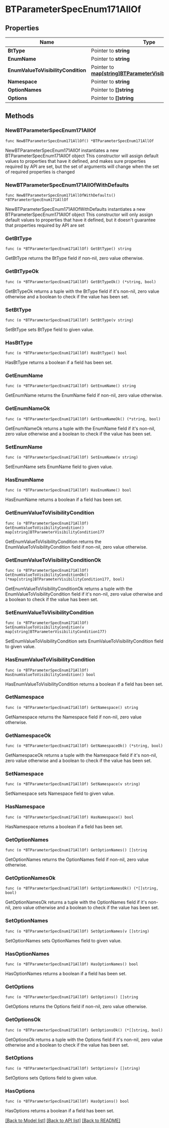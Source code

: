 # BTParameterSpecEnum171AllOf

## Properties

Name | Type | Description | Notes
------------ | ------------- | ------------- | -------------
**BtType** | Pointer to **string** |  | [optional] 
**EnumName** | Pointer to **string** |  | [optional] 
**EnumValueToVisibilityCondition** | Pointer to [**map[string]BTParameterVisibilityCondition177**](BTParameterVisibilityCondition177.md) |  | [optional] 
**Namespace** | Pointer to **string** |  | [optional] 
**OptionNames** | Pointer to **[]string** |  | [optional] 
**Options** | Pointer to **[]string** |  | [optional] 

## Methods

### NewBTParameterSpecEnum171AllOf

`func NewBTParameterSpecEnum171AllOf() *BTParameterSpecEnum171AllOf`

NewBTParameterSpecEnum171AllOf instantiates a new BTParameterSpecEnum171AllOf object
This constructor will assign default values to properties that have it defined,
and makes sure properties required by API are set, but the set of arguments
will change when the set of required properties is changed

### NewBTParameterSpecEnum171AllOfWithDefaults

`func NewBTParameterSpecEnum171AllOfWithDefaults() *BTParameterSpecEnum171AllOf`

NewBTParameterSpecEnum171AllOfWithDefaults instantiates a new BTParameterSpecEnum171AllOf object
This constructor will only assign default values to properties that have it defined,
but it doesn't guarantee that properties required by API are set

### GetBtType

`func (o *BTParameterSpecEnum171AllOf) GetBtType() string`

GetBtType returns the BtType field if non-nil, zero value otherwise.

### GetBtTypeOk

`func (o *BTParameterSpecEnum171AllOf) GetBtTypeOk() (*string, bool)`

GetBtTypeOk returns a tuple with the BtType field if it's non-nil, zero value otherwise
and a boolean to check if the value has been set.

### SetBtType

`func (o *BTParameterSpecEnum171AllOf) SetBtType(v string)`

SetBtType sets BtType field to given value.

### HasBtType

`func (o *BTParameterSpecEnum171AllOf) HasBtType() bool`

HasBtType returns a boolean if a field has been set.

### GetEnumName

`func (o *BTParameterSpecEnum171AllOf) GetEnumName() string`

GetEnumName returns the EnumName field if non-nil, zero value otherwise.

### GetEnumNameOk

`func (o *BTParameterSpecEnum171AllOf) GetEnumNameOk() (*string, bool)`

GetEnumNameOk returns a tuple with the EnumName field if it's non-nil, zero value otherwise
and a boolean to check if the value has been set.

### SetEnumName

`func (o *BTParameterSpecEnum171AllOf) SetEnumName(v string)`

SetEnumName sets EnumName field to given value.

### HasEnumName

`func (o *BTParameterSpecEnum171AllOf) HasEnumName() bool`

HasEnumName returns a boolean if a field has been set.

### GetEnumValueToVisibilityCondition

`func (o *BTParameterSpecEnum171AllOf) GetEnumValueToVisibilityCondition() map[string]BTParameterVisibilityCondition177`

GetEnumValueToVisibilityCondition returns the EnumValueToVisibilityCondition field if non-nil, zero value otherwise.

### GetEnumValueToVisibilityConditionOk

`func (o *BTParameterSpecEnum171AllOf) GetEnumValueToVisibilityConditionOk() (*map[string]BTParameterVisibilityCondition177, bool)`

GetEnumValueToVisibilityConditionOk returns a tuple with the EnumValueToVisibilityCondition field if it's non-nil, zero value otherwise
and a boolean to check if the value has been set.

### SetEnumValueToVisibilityCondition

`func (o *BTParameterSpecEnum171AllOf) SetEnumValueToVisibilityCondition(v map[string]BTParameterVisibilityCondition177)`

SetEnumValueToVisibilityCondition sets EnumValueToVisibilityCondition field to given value.

### HasEnumValueToVisibilityCondition

`func (o *BTParameterSpecEnum171AllOf) HasEnumValueToVisibilityCondition() bool`

HasEnumValueToVisibilityCondition returns a boolean if a field has been set.

### GetNamespace

`func (o *BTParameterSpecEnum171AllOf) GetNamespace() string`

GetNamespace returns the Namespace field if non-nil, zero value otherwise.

### GetNamespaceOk

`func (o *BTParameterSpecEnum171AllOf) GetNamespaceOk() (*string, bool)`

GetNamespaceOk returns a tuple with the Namespace field if it's non-nil, zero value otherwise
and a boolean to check if the value has been set.

### SetNamespace

`func (o *BTParameterSpecEnum171AllOf) SetNamespace(v string)`

SetNamespace sets Namespace field to given value.

### HasNamespace

`func (o *BTParameterSpecEnum171AllOf) HasNamespace() bool`

HasNamespace returns a boolean if a field has been set.

### GetOptionNames

`func (o *BTParameterSpecEnum171AllOf) GetOptionNames() []string`

GetOptionNames returns the OptionNames field if non-nil, zero value otherwise.

### GetOptionNamesOk

`func (o *BTParameterSpecEnum171AllOf) GetOptionNamesOk() (*[]string, bool)`

GetOptionNamesOk returns a tuple with the OptionNames field if it's non-nil, zero value otherwise
and a boolean to check if the value has been set.

### SetOptionNames

`func (o *BTParameterSpecEnum171AllOf) SetOptionNames(v []string)`

SetOptionNames sets OptionNames field to given value.

### HasOptionNames

`func (o *BTParameterSpecEnum171AllOf) HasOptionNames() bool`

HasOptionNames returns a boolean if a field has been set.

### GetOptions

`func (o *BTParameterSpecEnum171AllOf) GetOptions() []string`

GetOptions returns the Options field if non-nil, zero value otherwise.

### GetOptionsOk

`func (o *BTParameterSpecEnum171AllOf) GetOptionsOk() (*[]string, bool)`

GetOptionsOk returns a tuple with the Options field if it's non-nil, zero value otherwise
and a boolean to check if the value has been set.

### SetOptions

`func (o *BTParameterSpecEnum171AllOf) SetOptions(v []string)`

SetOptions sets Options field to given value.

### HasOptions

`func (o *BTParameterSpecEnum171AllOf) HasOptions() bool`

HasOptions returns a boolean if a field has been set.


[[Back to Model list]](../README.md#documentation-for-models) [[Back to API list]](../README.md#documentation-for-api-endpoints) [[Back to README]](../README.md)


